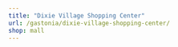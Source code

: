 ```yaml
---
title: "Dixie Village Shopping Center"
url: /gastonia/dixie-village-shopping-center/
shop: mall
---
```

